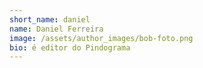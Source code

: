 ```yaml
---
short_name: daniel
name: Daniel Ferreira
image: /assets/author_images/bob-foto.png
bio: é editor do Pindograma
---
```


